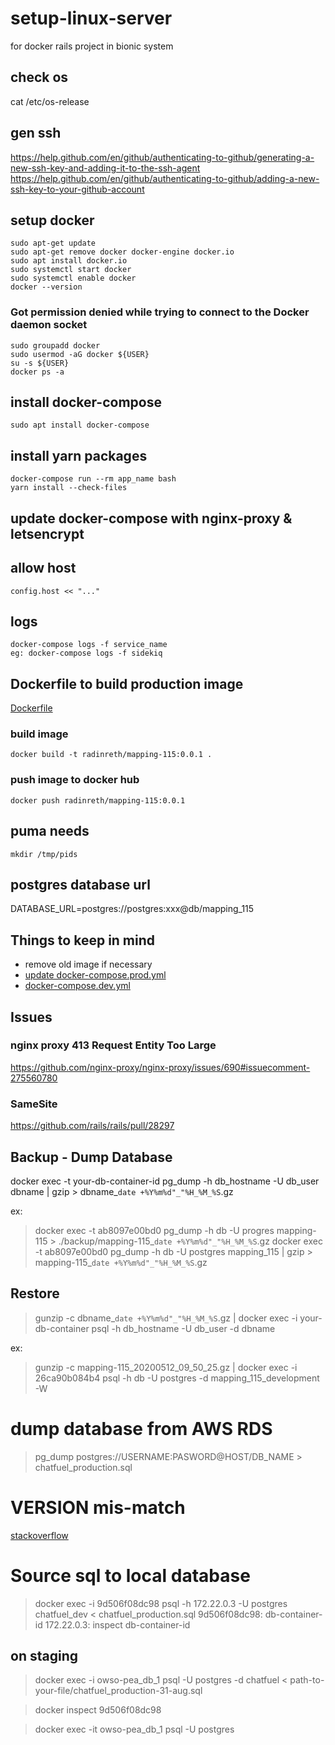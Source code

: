 # setup-linux-server
for docker rails project in bionic system


## check os
cat /etc/os-release


## gen ssh
https://help.github.com/en/github/authenticating-to-github/generating-a-new-ssh-key-and-adding-it-to-the-ssh-agent
https://help.github.com/en/github/authenticating-to-github/adding-a-new-ssh-key-to-your-github-account

## setup docker
```
sudo apt-get update
sudo apt-get remove docker docker-engine docker.io
sudo apt install docker.io
sudo systemctl start docker
sudo systemctl enable docker
docker --version
```

### Got permission denied while trying to connect to the Docker daemon socket
```
sudo groupadd docker
sudo usermod -aG docker ${USER}
su -s ${USER}
docker ps -a
```
## install docker-compose
```
sudo apt install docker-compose
```

## install yarn packages
```
docker-compose run --rm app_name bash
yarn install --check-files
```

## update docker-compose with nginx-proxy & letsencrypt
## allow host
```
config.host << "..."
```

## logs
```
docker-compose logs -f service_name
eg: docker-compose logs -f sidekiq
```

## Dockerfile to build production image
[Dockerfile](https://github.com/radinreth/setup-linux-server/blob/master/Dockerfile)

### build image
```
docker build -t radinreth/mapping-115:0.0.1 .
```
### push image to docker hub
```
docker push radinreth/mapping-115:0.0.1
```

## puma needs
```
mkdir /tmp/pids
```

## postgres database url
DATABASE_URL=postgres://postgres:xxx@db/mapping_115

## Things to keep in mind

- remove old image if necessary
- [update docker-compose.prod.yml](https://github.com/radinreth/setup-linux-server/blob/master/docker-compose.prod.yml)
- [docker-compose.dev.yml](https://github.com/radinreth/setup-linux-server/blob/master/docker-compose.dev.yml)


## Issues
### nginx proxy 413 Request Entity Too Large
https://github.com/nginx-proxy/nginx-proxy/issues/690#issuecomment-275560780

### SameSite
https://github.com/rails/rails/pull/28297

## Backup - Dump Database
docker exec -t your-db-container-id pg_dump -h db_hostname -U db_user dbname | gzip > dbname_`date +%Y%m%d"_"%H_%M_%S`.gz

ex:

> docker exec -t ab8097e00bd0 pg_dump -h db -U progres mapping-115 > ./backup/mapping-115_`date +%Y%m%d"_"%H_%M_%S`.gz
> docker exec -t ab8097e00bd0 pg_dump -h db -U postgres mapping_115 | gzip > mapping-115_`date +%Y%m%d"_"%H_%M_%S`.gz

## Restore
> gunzip -c dbname_`date +%Y%m%d"_"%H_%M_%S`.gz | docker exec -i your-db-container psql -h db_hostname -U db_user -d dbname

ex:

> gunzip -c mapping-115_20200512_09_50_25.gz | docker exec -i 26ca90b084b4 psql -h db -U postgres -d mapping_115_development -W



 # dump database from AWS RDS
 
 > pg_dump postgres://USERNAME:PASWORD@HOST/DB_NAME > chatfuel_production.sql
 
 # VERSION mis-match
 
 [stackoverflow](https://stackoverflow.com/questions/12836312/postgresql-9-2-pg-dump-version-mismatch)
 
 # Source sql to local database
 
 > docker exec -i 9d506f08dc98 psql -h 172.22.0.3 -U postgres chatfuel_dev < chatfuel_production.sql
 9d506f08dc98: db-container-id
 172.22.0.3: inspect db-container-id
 
 ## on staging
 > docker exec -i owso-pea_db_1 psql -U postgres -d chatfuel < path-to-your-file/chatfuel_production-31-aug.sql
 
 > docker inspect 9d506f08dc98
 
 > docker exec -it owso-pea_db_1 psql -U postgres
